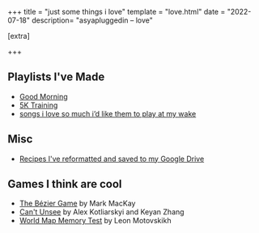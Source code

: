 +++
title = "just some things i love"
template = "love.html"
date = "2022-07-18"
description= "asyapluggedin – love"


[extra]

+++

## Playlists I've Made

- [Good Morning](https://open.spotify.com/playlist/3xS8F4L36SrQ5wRcI5t9hy?si=fa24cb282f9c42b6)
- [5K Training](https://open.spotify.com/playlist/5ag9zNJVBjeE5QlmGrzzkt?si=7087b970ecb842ac)
- [songs i love so much i’d like them to play at my wake](https://open.spotify.com/playlist/4RhwrKubXoddHzYoeMEq8N)

## Misc

- [Recipes I've reformatted and saved to my Google Drive](https://drive.google.com/drive/folders/1B_9VvWcOdduy1uCITMy5h2AOW5gH-_oM?usp=sharing)

## Games I think are cool

- [The Bézier Game](https://bezier.method.ac/) by Mark MacKay
- [Can't Unsee](https://cantunsee.space/) by Alex Kotliarskyi and Keyan Zhang
- [World Map Memory Test](https://motovskikh.ru/en/world/) by Leon Motovskikh
